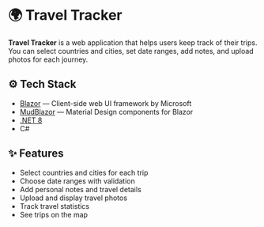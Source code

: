 # 🌍 Travel Tracker

**Travel Tracker** is a web application that helps users keep track of their trips. You can select countries and cities, set date ranges, add notes, and upload photos for each journey.

## ⚙️ Tech Stack

- [Blazor](https://dotnet.microsoft.com/en-us/apps/aspnet/web-apps/blazor) — Client-side web UI framework by Microsoft
- [MudBlazor](https://mudblazor.com/) — Material Design components for Blazor
- [.NET 8](https://dotnet.microsoft.com/en-us/download/dotnet/8.0)
- C#

## ✨ Features

- Select countries and cities for each trip
- Choose date ranges with validation
- Add personal notes and travel details
- Upload and display travel photos
- Track travel statistics
- See trips on the map
